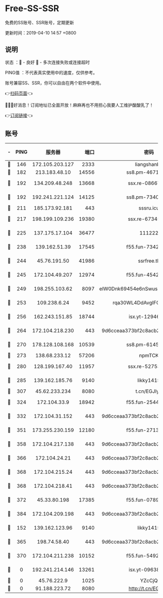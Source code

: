 # Free-SS-SSR

免费的SS账号、SSR账号，定期更新

更新时间：2019-04-10 14:57 +0800

## 说明

状态     ：🙂 - 良好 🙁 - 多次连接失败或连接超时

PING值   ：不代表真实使用中的速度，仅供参考。

账号兼容SS、SSR，你可以自由在两个软件中使用。

👉[扫码页面](https://liesauer.github.io/Free-SS-SSR/)👈

🎉🎉🎉好消息！订阅地址已全面开放！麻麻再也不用担心我要人工维护酸酸乳了！

👉[订阅链接](https://www.liesauer.net/yogurt/subscribe?ACCESS_TOKEN=DAYxR3mMaZAsaqUb)👈

## 账号

|-|PING|服务器|端口|密码|加密方式|区域|
|:----:|:----:|:-----:|-----:|:----:|:----:|:----:|
|🙂|146|172.105.203.127|2333|liangshanbo|chacha20|JP|
|🙂|182|213.183.48.10|14556|ss8.pm-46715191|rc4-md5|RU|
|🙂|192|134.209.48.248|13668|ssx.re-08667439|aes-256-cfb|US|
|🙂|192|192.241.221.124|14125|ss8.pm-73400574|aes-256-cfb|US|
|🙂|211|185.173.92.181|443|sssru.icu|rc4-md5|RU|
|🙂|217|198.199.109.236|19380|ssx.re-67345010|aes-256-cfb|US|
|🙂|225|137.175.17.104|36477|111222|aes-256-cfb|US|
|🙂|238|139.162.51.39|17545|f55.fun-73422177|aes-256-cfb|SG|
|🙂|244|45.76.191.50|41986|ssrfree.tk|aes-256-cfb|SG|
|🙂|245|172.104.49.207|12974|f55.fun-45425940|aes-256-cfb|SG|
|🙂|249|198.255.103.62|8097|eIW0Dnk69454e6nSwuspv9DmS201tQ0D|aes-256-cfb|US|
|🙂|253|109.238.6.24|9452|rqa30WL4DdAvgIFG6Fs3znzTa|aes-256-cfb|FR|
|🙂|256|162.243.151.85|18744|isx.yt-12946786|aes-256-cfb|US|
|🙂|264|172.104.218.230|443|9d6cceaa373bf2c8acb22e60b6a58be6|aes-256-cfb|US|
|🙂|270|178.128.108.168|10539|ss8.pm-61451239|aes-256-cfb|SG|
|🙂|273|138.68.233.12|57206|npmTCK|rc4-md5|US|
|🙂|280|128.199.167.40|11957|ssx.re-52753780|aes-256-cfb|SG|
|🙂|285|139.162.185.76|9140|likky1415|aes-256-cfb|DE|
|🙂|307|45.62.233.234|8080|t.cn/EGJIyrl|rc4-md5|CA|
|🙂|324|172.104.33.9|18942|f55.fun-25441052|aes-256-cfb|SG|
|🙂|332|172.104.31.152|443|9d6cceaa373bf2c8acb22e60b6a58be6|aes-256-cfb|US|
|🙂|351|173.255.230.159|12180|f55.fun-27131097|aes-256-cfb|US|
|🙂|358|172.104.217.138|443|9d6cceaa373bf2c8acb22e60b6a58be6|aes-256-cfb|US|
|🙂|366|172.104.24.21|443|9d6cceaa373bf2c8acb22e60b6a58be6|aes-256-cfb|US|
|🙂|368|172.104.215.24|443|9d6cceaa373bf2c8acb22e60b6a58be6|aes-256-cfb|US|
|🙂|368|172.104.218.41|443|9d6cceaa373bf2c8acb22e60b6a58be6|aes-256-cfb|US|
|🙂|372|45.33.80.198|17385|f55.fun-07896387|aes-256-cfb|US|
|🙂|384|172.104.209.198|443|9d6cceaa373bf2c8acb22e60b6a58be6|aes-256-cfb|US|
|🙂|152|139.162.123.96|9140|likky1415|aes-256-cfb|JP|
|🙂|365|198.74.58.40|443|9d6cceaa373bf2c8acb22e60b6a58be6|aes-256-cfb|US|
|🙂|370|172.104.211.238|10152|f55.fun-54923385|aes-256-cfb|US|
|🙁|0|192.241.214.146|13261|isx.yt-09638274|aes-256-cfb|US|
|🙁|0|45.76.222.9|1025|YZcCjQ|rc4-md5|JP|
|🙁|0|91.188.223.72|8080|http://t.cn/EGJIyrl|rc4-md5|RU|
